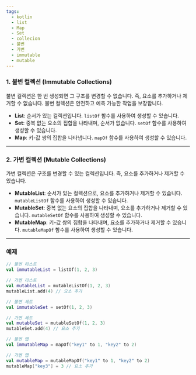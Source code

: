 ```yaml
---
tags:
  - kotlin
  - list
  - Map
  - Set
  - collecion
  - 불변
  - 가변
  - immutable
  - mutable
---
```

### 1. 불변 컬렉션 (Immutable Collections)
불변 컬렉션은 한 번 생성되면 그 구조를 변경할 수 없습니다. 즉, 요소를 추가하거나 제거할 수 없습니다. 불변 컬렉션은 안전하고 예측 가능한 작업을 보장합니다.

- **List**: 순서가 있는 컬렉션입니다. `listOf` 함수를 사용하여 생성할 수 있습니다.
- **Set**: 중복 없는 요소의 집합을 나타내며, 순서가 없습니다. `setOf` 함수를 사용하여 생성할 수 있습니다.
- **Map**: 키-값 쌍의 집합을 나타냅니다. `mapOf` 함수를 사용하여 생성할 수 있습니다.

---

### 2. 가변 컬렉션 (Mutable Collections)
가변 컬렉션은 구조를 변경할 수 있는 컬렉션입니다. 즉, 요소를 추가하거나 제거할 수 있습니다.

- **MutableList**: 순서가 있는 컬렉션으로, 요소를 추가하거나 제거할 수 있습니다. `mutableListOf` 함수를 사용하여 생성할 수 있습니다.
- **MutableSet**: 중복 없는 요소의 집합을 나타내며, 요소를 추가하거나 제거할 수 있습니다. `mutableSetOf` 함수를 사용하여 생성할 수 있습니다.
- **MutableMap**: 키-값 쌍의 집합을 나타내며, 요소를 추가하거나 제거할 수 있습니다. `mutableMapOf` 함수를 사용하여 생성할 수 있습니다.

---

### 예제
```kotlin
// 불변 리스트
val immutableList = listOf(1, 2, 3)

// 가변 리스트
val mutableList = mutableListOf(1, 2, 3)
mutableList.add(4) // 요소 추가

// 불변 세트
val immutableSet = setOf(1, 2, 3)

// 가변 세트
val mutableSet = mutableSetOf(1, 2, 3)
mutableSet.add(4) // 요소 추가

// 불변 맵
val immutableMap = mapOf("key1" to 1, "key2" to 2)

// 가변 맵
val mutableMap = mutableMapOf("key1" to 1, "key2" to 2)
mutableMap["key3"] = 3 // 요소 추가

```